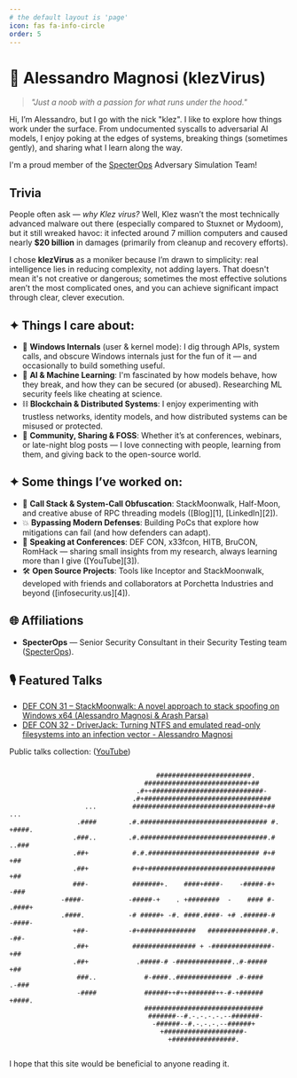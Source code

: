 ```yaml
---
# the default layout is 'page'
icon: fas fa-info-circle
order: 5
---
```


# 🔧 Alessandro Magnosi (klezVirus)

> *"Just a noob with a passion for what runs under the hood."*

Hi, I’m Alessandro, but I go with the nick "klez". I like to explore how things work under the surface. From undocumented syscalls to adversarial AI models, I enjoy poking at the edges of systems, breaking things (sometimes gently), and sharing what I learn along the way.

I'm a proud member of the [SpecterOps](https://specterops.io) Adversary Simulation Team!  

## Trivia

People often ask — *why Klez virus?* Well, Klez wasn’t the most technically advanced malware out there 
(especially compared to Stuxnet or Mydoom), but it still wreaked havoc: it infected around 7 
million computers and caused nearly **\$20 billion** in damages (primarily from cleanup and recovery 
efforts). 

I chose **klezVirus** as a moniker because I’m drawn to simplicity: real intelligence lies in reducing 
complexity, not adding layers. That doesn't mean it's not creative or dangerous; sometimes the most 
effective solutions aren’t the most complicated ones, and you can achieve significant impact through
clear, clever execution.

## ✦ Things I care about:

* 🧬 **Windows Internals** (user & kernel mode): I dig through APIs, system calls, and obscure Windows internals just for the fun of it — and occasionally to build something useful.
* 🤖 **AI & Machine Learning**: I'm fascinated by how models behave, how they break, and how they can be secured (or abused). Researching ML security feels like cheating at science.
* ⛓ **Blockchain & Distributed Systems**: I enjoy experimenting with trustless networks, identity models, and how distributed systems can be misused or protected.
* 🤝 **Community, Sharing & FOSS**: Whether it’s at conferences, webinars, or late-night blog posts — I love connecting with people, learning from them, and giving back to the open-source world.

## ✦ Some things I’ve worked on:

* 🔄 **Call Stack & System-Call Obfuscation**: StackMoonwalk, Half-Moon, and creative abuse of RPC threading models (\[Blog]\[1], \[LinkedIn]\[2]).
* 💥 **Bypassing Modern Defenses**: Building PoCs that explore how mitigations can fail (and how defenders can adapt).
* 🎤 **Speaking at Conferences**: DEF CON, x33fcon, HITB, BruCON, RomHack — sharing small insights from my research, always learning more than I give (\[YouTube]\[3]).
* 🛠 **Open Source Projects**: Tools like Inceptor and StackMoonwalk, developed with friends and collaborators at Porchetta Industries and beyond (\[infosecurity.us]\[4]).

## 🌐 Affiliations

* **SpecterOps** — Senior Security Consultant in their Security Testing team ([SpecterOps](https://specterops.io)).

## 🎙 Featured Talks

* [DEF CON 31 – StackMoonwalk: A novel approach to stack spoofing on Windows x64 (Alessandro Magnosi & Arash Parsa)](https://www.youtube.com/watch?v=_2lH90C2nOM)
* [DEF CON 32 - DriverJack: Turning NTFS and emulated read-only filesystems into an infection vector - Alessandro Magnosi](https://www.youtube.com/watch?v=kWSP4F5dxTw)

Public talks collection: ([YouTube](https://www.youtube.com/playlist?list=PLTzsU0u_x1EKgIv5n_Ubc2mPVztS1Mz28))

```
                                                                         
                                     ########################.                        
                                  ##########################+##                       
                                .#++############################-                     
                               .#+################################                    
                   ...         #################################+##         ...       
                 .####        .#.################################ #.       +####.     
                .###..        .#.################################.#         ..###     
                .##+           #.#.############################ #+#           +##     
                .##+           #+#+################################           +##     
                ###-           #######+.    ####+####-    -#####-#+           -###    
             -####-           -#####-+    . +########  -    #### #-            .####+ 
             .####.           -# #####+ -#. ####.####- +# .######-#            -####- 
                +##-          -#+##############   ###############.#.          -##-    
                .##+           ################ + -###############-           +##     
                .##+            .#####-# -##############..#-#####             +##     
                 ###..            #-####..############## .#-####            .-###     
                 -####            ######++#++#######++-#-+######           +####.     
                                  ##############################                      
                                   #######--#.-.-.-.-.--#######-                      
                                    -######--#.-.-.-.--######+                        
                                      +####################-                          
                                        +################.                            
                                                             
```

I hope that this site would be beneficial to anyone reading it.
